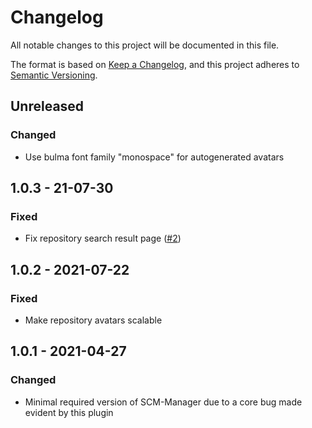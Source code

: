 # Changelog
All notable changes to this project will be documented in this file.

The format is based on [Keep a Changelog](https://keepachangelog.com/en/1.0.0/),
and this project adheres to [Semantic Versioning](https://semver.org/spec/v2.0.0.html).

## Unreleased
### Changed
- Use bulma font family "monospace" for autogenerated avatars

## 1.0.3 - 21-07-30
### Fixed
- Fix repository search result page ([#2](https://github.com/scm-manager/scm-repository-avatar-plugin/pull/2))

## 1.0.2 - 2021-07-22 
### Fixed
- Make repository avatars scalable

## 1.0.1 - 2021-04-27
### Changed
- Minimal required version of SCM-Manager due to a core bug made evident by this plugin

